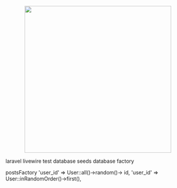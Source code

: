 <p align="center"><a href="https://laravel.com" target="_blank"><img src="https://raw.githubusercontent.com/laravel/art/master/logo-lockup/5%20SVG/2%20CMYK/1%20Full%20Color/laravel-logolockup-cmyk-red.svg" width="400"></a></p>


laravel livewire test
database seeds
database factory

postsFactory
'user_id' => User::all()->random()-> id,
'user_id' => User::inRandomOrder()->first(),
